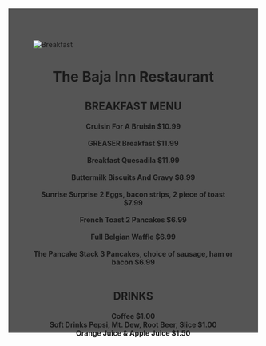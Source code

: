 <div style="width:400px; height:550px; padding:50px; background-color:#555555;">
<body>

   ![Breakfast](https://github.com/ColtonFry/Restaurant-Menu/assets/157807270/88609ea6-de2b-449e-805a-677fb3b9949a)
   <center><h1>The Baja Inn Restaurant</h1>
<h2><b>BREAKFAST MENU</b></b>
<h4>

Cruisin For A Bruisin
$10.99
<br>
<br>
GREASER Breakfast
$11.99
<br>
<br>
Breakfast Quesadila
$11.99
<br>
<br>
Buttermilk Biscuits And Gravy
$8.99
<br>
<br>
Sunrise Surprise
2 Eggs, bacon strips, 2 piece of toast
$7.99
<br>
<br>
French Toast
2 Pancakes
$6.99
<br>
<br>
Full Belgian Waffle
$6.99
<br>
<br>
The Pancake Stack
3 Pancakes, choice of sausage, ham or bacon
$6.99
<br>
<br>
<h2>DRINKS</h2>
<h4>
Coffee
$1.00
<br>
Soft Drinks
Pepsi,
Mt. Dew,
Root Beer,
Slice
$1.00
<br>
Orange Juice & Apple Juice
$1.50
</center>
</body>
